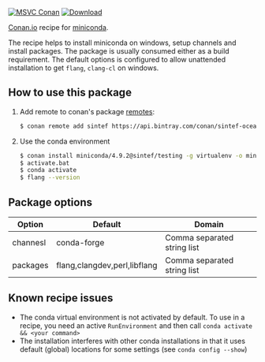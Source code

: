 [![MSVC Conan](https://github.com/sintef-ocean/conan-miniconda/workflows/MSVC%20Conan/badge.svg)](https://github.com/sintef-ocean/conan-miniconda/actions?query=workflow%3A"MSVC+Conan")
[![Download](https://api.bintray.com/packages/sintef-ocean/conan/miniconda%3Asintef/images/download.svg)](https://bintray.com/sintef-ocean/conan/miniconda%3Asintef/_latestVersion)

[Conan.io](https://conan.io) recipe for [miniconda](https://docs.conda.io/).

The recipe helps to install miniconda on windows, setup channels and install packages. The package is usually consumed either as a build requirement.
The default options is configured to allow unattended installation to get `flang`, `clang-cl` on windows. 

## How to use this package

1. Add remote to conan's package [remotes](https://docs.conan.io/en/latest/reference/commands/misc/remote.html?highlight=remotes):

   ```bash
   $ conan remote add sintef https://api.bintray.com/conan/sintef-ocean/conan
   ```

2. Use the conda environment

   ```bash
   $ conan install miniconda/4.9.2@sintef/testing -g virtualenv -o miniconda:packages=flang -o miniconda:channels=conda-forge --build missing
   $ activate.bat
   $ conda activate
   $ flang --version
   ```

## Package options

Option | Default | Domain
---|---|---
channesl | conda-forge | Comma separated string list
packages | flang,clangdev,perl,libflang | Comma separated string list

## Known recipe issues

- The conda virtual environment is not activated by default. To use in a recipe, you need an active `RunEnvironment` and then call `conda activate && <your command>`
- The installation interferes with other conda installations in that it uses default (global) locations for some settings (see `conda config --show`)

